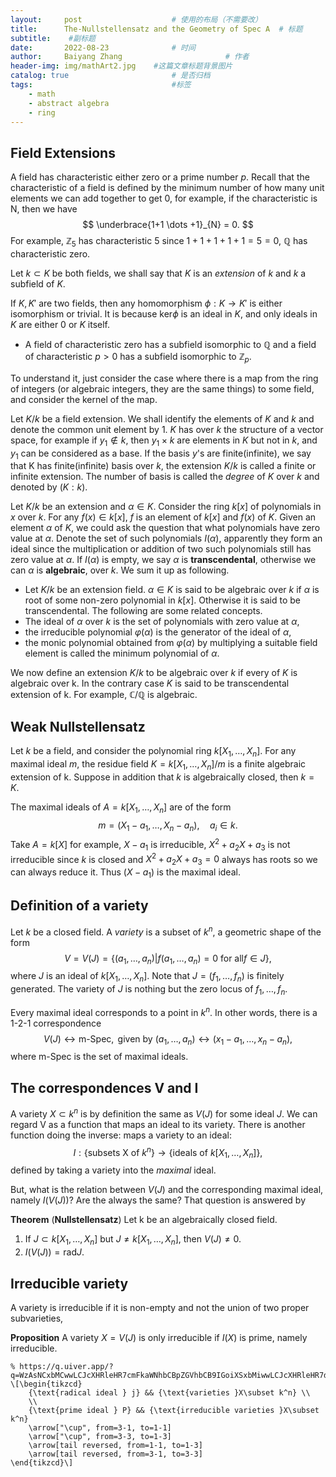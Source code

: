```yaml
---
layout:     post   				    # 使用的布局（不需要改）
title:      The-Nullstellensatz and the Geometry of Spec A	# 标题 
subtitle:    #副标题
date:       2022-08-23 				# 时间
author:     Baiyang Zhang 						# 作者
header-img: img/mathArt2.jpg 	#这篇文章标题背景图片
catalog: true 						# 是否归档
tags:								#标签
    - math
    - abstract algebra
    - ring
---
```


<!-- 数学公式 -->
<script src="https://cdn.mathjax.org/mathjax/latest/MathJax.js?config=TeX-AMS-MML_HTMLorMML" type="text/javascript"></script>
<script type="text/x-mathjax-config">
  MathJax.Hub.Config({
    tex2jax: {
      skipTags: ['script', 'noscript', 'style', 'textarea', 'pre'],
      inlineMath: [['$','$']]
    }
  });
</script>

## Field Extensions

A field has characteristic either zero or a prime number $p$. Recall that the characteristic of a field is defined by the minimum number of how many unit elements we can add together to get 0, for example, if the characteristic is N, then we have 
$$
 \underbrace{1+1 \dots +1}_{N} = 0.
$$
For example, $\mathbb{Z}_{5}$ has characteristic 5 since $1+1+1+1+1 = 5 = 0$, $\mathbb{Q}$ has characteristic zero.

Let $k\subset K$ be both fields, we shall say that $K$ is an *extension* of $k$ and $k$ a subfield of $K$. 

If $K,K'$ are two fields, then any homomorphism $\phi: K \to K'$ is either isomorphism or trivial. It is because $\text{ker} \phi$ is an ideal in $K$, and only ideals in $K$ are either 0 or $K$ itself. 

- A field of characteristic zero has a subfield isomorphic to $\mathbb{Q}$ and a field of characteristic $p>0$ has a subfield isomorphic to $\mathbb{Z}_{p}$.

To understand it, just consider the case where there is a map from the ring of integers (or algebraic integers, they are the same things) to some field, and consider the kernel of the map.

Let $K / k$ be a field extension. We shall identify the elements of $K$ and $k$ and denote the common unit element by 1. $K$ has over $k$ the structure of a vector space, for example if $y_{1} \notin k$, then $y_{1} \times k$ are elements in $K$ but not in $k$, and $y_{1}$ can be considered as a base. If the basis $y$'s are finite(infinite), we say that K has finite(infinite) basis over $k$, the extension $K / k$ is called a finite or infinite extension.  The number of basis is called the *degree* of $K$ over $k$ and denoted by $(K : k)$. 

Let $K / k$ be an extension and $\alpha \in K$. Consider the ring $k[x]$ of polynomials in $x$ over $k$. For any $f(x) \in k[x]$, $f$ is an element of $k[x]$ and $f(x)$ of $K$. Given an element $\alpha$ of $K$, we could ask the question that what polynomials have zero value at $\alpha$. Denote the set of such polynomials $I(\alpha)$, apparently they form an ideal since the multiplication or addition of two such polynomials still has zero value at $\alpha$. If $I(\alpha)$ is empty, we say $\alpha$ is **transcendental**, otherwise we can $\alpha$ is **algebraic**, over $k$. We sum it up as following.
- Let $K / k$ be an extension field. $\alpha\in K$ is said to be algebraic over $k$ if $\alpha$ is root of some non-zero polynomial in $k[x]$. Otherwise it is said to be transcendental.
The following are some related concepts.
- The ideal of $\alpha$ over $k$ is the set of polynomials with zero value at $\alpha$,
- the irreducible polynomial $\varphi(\alpha)$ is the generator of the ideal of $\alpha$,
- the monic polynomial obtained from $\varphi(\alpha)$ by multiplying a suitable field element is called the minimum polynomial of $\alpha$.

We now define an extension $K / k$ to be algebraic over $k$ if every of $K$ is algebraic over k. In the contrary case $K$ is said to be transcendental extension of k. For example, $\mathbb{C} / \mathbb{Q}$ is algebraic. 


## Weak Nullstellensatz

Let $k$ be a field,  and consider the polynomial ring $k[X_1,\dots,X_n]$. For any maximal ideal $m$, the residue field $K =k[X_{1},\dots,X_{n}] / m$ is a finite algebraic extension of k. Suppose in addition that $k$ is algebraically closed, then $k = K$. 

The maximal ideals of $A = k[X_{1},\dots,X_{n}]$ are of the form 
$$
m = (X_{1}-a_{1},\dots, X_{n} - a_{n}),\quad a_{i} \in k.
$$
Take $A=k[X]$ for example, $X-a_{1}$ is irreducible, $X^2+a_{2}X+a_{3}$ is not irreducible since $k$ is closed and $X^2+a_{2}X+a_{3}=0$ always has roots so we can always reduce it. Thus $(X-a_{1})$ is the maximal ideal.

## Definition of a variety

Let $k$ be a closed field. A *variety* is a subset of $k^n$, a geometric shape of the form 
$$
V = V(J) = \{ (a_{1},\dots,a_{n}) | f(a_{1},\dots,a_{n})=0 \text{ for all} f\in J  \},
$$
where $J$ is an ideal of $k[X_{1},\dots,X_{n}]$. Note that $J=(f_{1},\dots,f_{n})$ is finitely generated. The variety of $J$ is nothing but the zero locus of $f_{1},\dots,f_{n}$. 

Every maximal ideal corresponds to a point in $k^n$. In other words, there is a 1-2-1 correspondence 
$$
  V(J) \longleftrightarrow \text{m-Spec}, \text{ given by } (a_{1},\dots,a_{n}) \longleftrightarrow (x_{1}-a_{1},\dots,x_{n}-a_{n}),
$$
where m-Spec is the set of maximal ideals.

## The correspondences V and I

A variety $X \subset k^n$ is by definition the same as $V(J)$ for some ideal $J$. We can regard V as a function that maps an ideal to its variety. There is another function doing the inverse: maps a variety to an ideal:
$$
  I: \{ \text{subsets X of } k^n \} \to \{ \text{ideals of } k[X_{1},\dots,X_{n}]\},
$$
defined by taking a variety into the *maximal* ideal.

But, what is the relation between $V(J)$ and the corresponding maximal ideal, namely $I(V(J))$? Are the always the same? That question is answered by 

**Theorem** (**Nullstellensatz**) Let k be an algebraically closed field.
1. If $J \subset k[X_{1},\dots,X_{n}]$ but $J \neq k[X_{1},\dots,X_{n}]$, then $V(J) \neq 0$.
2. $I(V(J)) = \text{rad} J$.

## Irreducible variety

A variety is irreducible if it is non-empty and not the union of two proper subvarieties, 

**Proposition** A variety $X=V(J)$ is only irreducible if $I(X)$ is prime, namely irreducible.  

```
% https://q.uiver.app/?q=WzAsNCxbMCwwLCJcXHRleHR7cmFkaWNhbCBpZGVhbCB9IGoiXSxbMiwwLCJcXHRleHR7dmFyaWV0aWVzIH1YXFxzdWJzZXQga15uIl0sWzAsMiwiXFx0ZXh0e3ByaW1lIGlkZWFsIH0gUCJdLFsyLDIsIlxcdGV4dHtpcnJlZHVjaWJsZSB2YXJpZXRpZXMgfVhcXHN1YnNldCBrXm4iXSxbMiwwLCJcXGN1cCJdLFszLDEsIlxcY3VwIl0sWzAsMSwiIiwxLHsic3R5bGUiOnsidGFpbCI6eyJuYW1lIjoiYXJyb3doZWFkIn19fV0sWzIsMywiIiwxLHsic3R5bGUiOnsidGFpbCI6eyJuYW1lIjoiYXJyb3doZWFkIn19fV1d
\[\begin{tikzcd}
	{\text{radical ideal } j} && {\text{varieties }X\subset k^n} \\
	\\
	{\text{prime ideal } P} && {\text{irreducible varieties }X\subset k^n}
	\arrow["\cup", from=3-1, to=1-1]
	\arrow["\cup", from=3-3, to=1-3]
	\arrow[tail reversed, from=1-1, to=1-3]
	\arrow[tail reversed, from=3-1, to=3-3]
\end{tikzcd}\]
```

